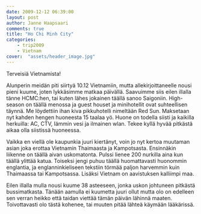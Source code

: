 ```yaml
---
date: 2009-12-12 06:39:00
layout: post
author: Janne Haapsaari
comments: true
title: "Ho Chi Minh City"
categories:
    - trip2009
    - Vietnam
cover:  "assets/header_image.jpg"
---
```


Terveisiä Vietnamista!

Alunperin meidän piti siirtyä 10.12 Vietnamiin, mutta allekirjoittaneelle nousi
pieni kuume, joten lykkäsimme matkaa päivällä. Saavuimme siis eilen illalla
tänne HCMC:hen, tai kuten lähes jokainen täällä sanoo Saigoniin. High-season
on täällä menossa ja guest houset ja minihotellit ovat suhteellisen täynnä. Me
löydettiin ihan kiva pikkuhotelli nimeltään Red Sun. Maksetaan nyt kahden
hengen huoneesta 15 taalaa yö. Huone on todella siisti ja kaikilla herkuilla:
AC, CTV, lämmin vesi ja ilmainen wlan. Tekee kyllä hyvää pitkästä aikaa olla
siistissä huoneessa.

Vaikka en viellä ole kaupunkia juuri kiertänyt, voin jo nyt kertoa muutaman
asian joka erottaa Vietnamin Thaimaasta ja Kampotsasta. Ensinnäkin liikenne on
täällä aivan uskomatonta. Pulssi lienee 200 nurkilla aina kun täällä ylittää
katua. Toiseksi jengi puhuu täällä huomattavasti huonommin englantia, ja
englanninkieliseen tekstiin törmää paljon harvemmin kuin Thaimaassa tai
Kampotsassa. Lisäksi Vietnam on aavistuksen kalliimpi maa.

Eilen illalla mulla nousi kuume 38 asteeseen, jonka uskon johtuneen pitkästä
bussimatkasta. Tänään aamulla ei kuumetta juuri ollut mutta olo on edelleen
sen verran heikko että taidan viettää tämän päivän lähinnä maaten.
Toivottavasti olo tästä kohenee, tai muuten pitää lähteä käymään lääkärissä.
